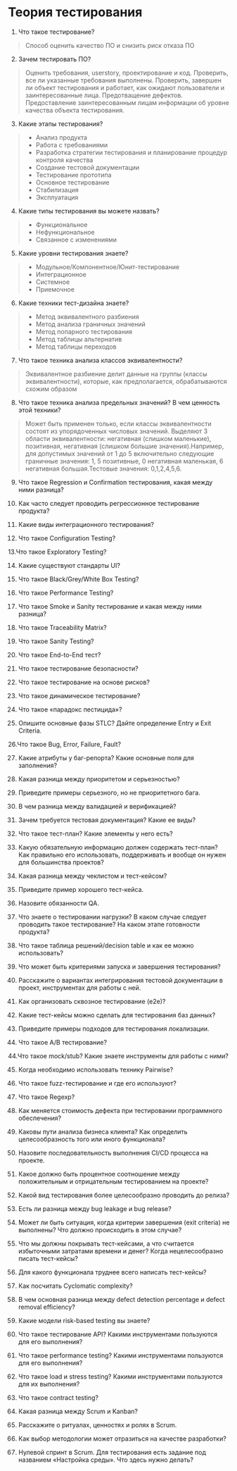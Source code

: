 # Теория тестирования  
1. Что такое тестирование?  
>Способ оценить качество ПО и снизить риск отказа ПО
2. Зачем тестировать ПО?
>Оценить требования, userstory, проектирование и код. Проверить, все ли указанные требования выполнены. Проверить, завершен ли объект тестирования  и работает, как ожидают пользователи и заинтересованные лица. Предотващение дефектов. Предоставление заинтересованным лицам информации об уровне качества объекта тестирования.
3. Какие этапы тестирования?
>* Анализ продукта
>* Работа с требованиями
>* Разработка стратегии тестирования и планирование процедур контроля качества
>* Создание тестовой документации
>* Тестирование прототипа
>* Основное тестирование
>* Стабилизация
>* Эксплуатация
4. Какие типы тестирования вы можете назвать?
>* Функциональное
>* Нефункциональное
>* Связанное с изменениями
5. Какие уровни тестирования знаете?
>* Модульное/Компонентное/Юнит-тестирование
>* Интеграционное
>* Системное
>* Приемочное
6. Какие техники тест-дизайна знаете?
>* Метод эквивалентного разбиения
>* Метод анализа граничных значений
>* Метод попарного тестирования
>* Метод таблицы альтернатив
>* Метод таблицы переходов
7. Что такое техника анализа классов эквивалентности?
> Эквивалентное разбиение делит данные на группы (классы эквивалентности), которые, как предполагается, обрабатываются схожим образом
8. Что такое техника анализа предельных значений? В чем ценность этой техники?
> Может быть применен только, если классы эквивалентности состоят из упорядоченных числовых значений. Выделяют 3 области эквивалентности: негативная (слишком маленькие), позитивная, негативная (слишком большие значения).Например, для допустимых значений от 1 до 5 включительно следующие граничные значения: 1, 5 позитивные, 0 негативная маленькая, 6 негативная большая.Тестовые значения: 0,1,2,4,5,6.
9. Что такое Regression и Confirmation тестирования, какая между ними разница?

10. Как часто следует проводить регрессионное тестирование продукта?

11. Какие виды интеграционного тестирования?

12. Что такое Configuration Testing?

13.Что такое Exploratory Testing?

14. Какие существуют стандарты UI?

15. Что такое Black/Grey/White Box Testing?

16. Что такое Performance Testing?

17. Что такое Smoke и Sanity тестирование и какая между ними разница?

18. Что такое Traceability Matrix?

19. Что такое Sanity Testing?

20. Что такое End-to-End тест?

21. Что такое тестирование безопасности?

22. Что такое тестирование на основе рисков?

23. Что такое динамическое тестирование?

24. Что такое «парадокс пестицида»?

25. Опишите основные фазы STLC? Дайте определение Entry и Exit Criteria.

26.Что такое Bug, Error, Failure, Fault?

27. Какие атрибуты у баг-репорта? Какие основные поля для заполнения?

28. Какая разница между приоритетом и серьезностью?

29. Приведите примеры серьезного, но не приоритетного бага.

30. В чем разница между валидацией и верификацией?

31. Зачем требуется тестовая документация? Какие ее виды?

32. Что такое тест-план? Какие элементы у него есть?

33. Какую обязательную информацию должен содержать тест-план? Как правильно его использовать, поддерживать и вообще он нужен для большинства проектов?

34. Какая разница между чеклистом и тест-кейсом?

35. Приведите пример хорошего тест-кейса.

36. Назовите обязанности QA.

37. Что знаете о тестировании нагрузки? В каком случае следует проводить такое тестирование? На каком этапе готовности продукта?

37. Что такое таблица решений/decision table и как ее можно использовать?

38. Что может быть критериями запуска и завершения тестирования?

39. Расскажите о вариантах интегрирования тестовой документации в проект, инструментах для работы с ней.

40. Как организовать сквозное тестирование (e2e)?

41. Какие тест-кейсы можно сделать для тестирования баз данных?

42. Приведите примеры подходов для тестирования локализации.

43. Что такое A/B тестирование?

44.Что такое mock/stub? Какие знаете инструменты для работы с ними?

45. Когда необходимо использовать технику Pairwise?

46. Что такое fuzz-тестирование и где его используют?

47. Что такое Regexp?

48. Как меняется стоимость дефекта при тестировании программного обеспечения?

49. Каковы пути анализа бизнеса клиента? Как определить целесообразность того или иного функционала?

50. Назовите последовательность выполнения CI/CD процесса на проекте.

51. Какое должно быть процентное соотношение между положительным и отрицательным тестированием на проекте?

52. Какой вид тестирования более целесообразно проводить до релиза?

53. Есть ли разница между bug leakage и bug release?

54. Может ли быть ситуация, когда критерии завершения (exit criteria) не выполнены? Что должно происходить в этом случае?

55. Что мы должны покрывать тест-кейсами, а что считается избыточными затратами времени и денег? Когда нецелесообразно писать тест-кейсы?

56. Для какого функционала труднее всего написать тест-кейсы?

57. Как посчитать Cyclomatic complexity?

58. В чем основная разница между defect detection percentage и defect removal efficiency?

59. Какие модели risk-based testing вы знаете?

60. Что такое тестирование API? Какими инструментами пользуются для его выполнения?

61. Что такое performance testing? Какими инструментами пользуются для его выполнения?

62. Что такое load и stress testing? Какими инструментами пользуются для их выполнения?

63. Что такое contract testing?

64. Какая разница между Scrum и Kanban?

65. Расскажите о ритуалах, ценностях и ролях в Scrum.

66. Как выбор методологии может отразиться на качестве разработки?

67. Нулевой спринт в Scrum. Для тестирования есть задание под названием «Настройка среды». Что здесь нужно делать?
